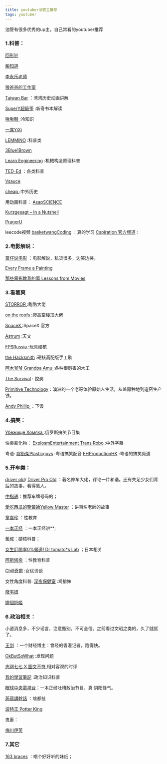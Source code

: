 ```yaml
---
title: youtuber油管主推荐
tags: youtuber
---
```



油管有很多优秀的up主，自己常看的youtuber推荐

<!--more--> 




###  1.科普：
[回形针](https://www.youtube.com/channel/UCUGJ-yKqQHl4FSZwUmGpiUg)

[柴知道](https://www.youtube.com/channel/UCQtwvRQWnT5Buh9hpvNNryQ)

[李永乐老师](https://www.youtube.com/channel/UCSs4A6HYKmHA2MG_0z-F0xw)

[狼爸爸的工作室](https://www.youtube.com/channel/UC2dWZP6pgyoWZljdkP2yhEw)

[Taiwan Bar](https://www.youtube.com/channel/UCRNsHFT7BFoAPBcuAa5sgEQ)  ：湾湾历史动画讲解

[SuperY超級歪](https://www.youtube.com/channel/UCAM7yIYvZGYLJR6z6RqLlNw) :新奇书本解读

[啾啾鞋 ](https://www.youtube.com/channel/UCIF_gt4BfsWyM_2GOcKXyEQ) :冷知识

[一席YiXi](https://www.youtube.com/channel/UCKFB_rVEFEF3l-onQGvGx1A)

[LEMMiNO](https://www.youtube.com/channel/UCRcgy6GzDeccI7dkbbBna3Q) :科普类

[3Blue1Brown](https://www.youtube.com/channel/UCYO_jab_esuFRV4b17AJtAw)

[Learn Engineering](https://www.youtube.com/channel/UCqZQJ4600a9wIfMPbYc60OQ) :机械构造原理科普

[TED-Ed](https://www.youtube.com/channel/UCsooa4yRKGN_zEE8iknghZA) ：各类科普

[Vsauce](https://www.youtube.com/channel/UC6nSFpj9HTCZ5t-N3Rm3-HA)

[cheap ](https://www.youtube.com/channel/UCGGrblndNzi86WY5lJkQJiA) :中外历史

用动画科普：
[AsapSCIENCE ](https://www.youtube.com/channel/UCC552Sd-3nyi_tk2BudLUzA) 

[Kurzgesagt – In a Nutshell ](https://www.youtube.com/channel/UCsXVk37bltHxD1rDPwtNM8Q)

[PragerU](https://www.youtube.com/channel/UCZWlSUNDvCCS1hBiXV0zKcA)

leecode视频
[basketwangCoding](https://www.youtube.com/channel/UCE35PnPX7EZi8nHSegjMn6Q) ：真的学习
[Cspiration 官方频道](https://www.youtube.com/channel/UCTWuRL33U8xBPqk3LehXjFw) :


### 2.电影解说：
[蔷仔说电影](https://www.youtube.com/channel/UC_Udz5R0NCgLTWbmn-QiWGA) ：电影解说，私货很多，边笑边哭。

[Every Frame a Painting ](https://www.youtube.com/channel/UCjFqcJQXGZ6T6sxyFB-5i6A)  

[那些電影教我的事 Lessons from Movies ](https://www.youtube.com/channel/UCt8mg-YL_ikTAJKuZ8GMtqg)


### 3.看着爽

[STORROR ](https://www.youtube.com/channel/UCdPui8EYr_sX6q1xNXCRPXg) :跑酷大佬

[on the roofs ](https://www.youtube.com/channel/UCiBCfXg5HoSxWQ9vMXUJbgg) :爬高空楼顶大佬

[SpaceX ](https://www.youtube.com/channel/UCtI0Hodo5o5dUb67FeUjDeA) :SpaceX 官方

[Astrum](https://www.youtube.com/channel/UC-9b7aDP6ZN0coj9-xFnrtw) :天文

[FPSRussia ](https://www.youtube.com/channel/UCEPTp5WMAzjh9mOrKUwRLmQ) :玩具硬核

[the Hacksmith](https://www.youtube.com/channel/UCjgpFI5dU-D1-kh9H1muoxQ) :硬核高配版手工耿

[阿木爷爷 Grandpa Amu ](https://www.youtube.com/channel/UClaEdLrmti779-tyovta8zw) :各种很厉害的木工

[The Survival](https://www.youtube.com/channel/UCOtloDe4Ytw3X2v04uU91bA) : 挖洞

[Primitive Technology](https://www.youtube.com/channel/UCAL3JXZSzSm8AlZyD3nQdBA)：澳洲的一个老哥体验原始人生活，从盖房种地到造窑生产铁。

[Andy Phillip ](https://www.youtube.com/channel/UCDQz4H7tz6Fwu5_5rg4W6pA) ：下饭


### 4.搞笑：

[Убежище Хомяка ](https://www.youtube.com/channel/UCgdTAHzJCa8XzVCuj4iOU2g) :俄罗斯搞笑节目集

快樂氰化物：
[ExplosmEntertainment ](https://www.youtube.com/channel/UCWXCrItCF6ZgXrdozUS-Idw) 
[Trans Robo](https://www.youtube.com/channel/UCVcAV3LmPfQ7gNcHQ5vgHoQ) :中外字幕

粤语:
[膠街架Plasticguys](https://www.youtube.com/channel/UCaqMxRBtG7lpDbciW04pcyg) :粤语搞笑配音
[FHProductionHK](https://www.youtube.com/channel/UCWHojUvKOvV1xwCANqSsnUg) :粤语的搞笑频道


### 5.开车类：
[driver old](https://www.youtube.com/channel/UCXdmBFVGjZyEO8OZwzUlKGQ)/ 
[Driver Pro Old](https://www.youtube.com/channel/UCjSy7_xRn9NilzDxdxWTuhA) ：著名修车大佬，评论一片和谐。还有失足少女们背后的故事，看得感人。

[中指通](https://www.youtube.com/channel/UCYjB6uufPeHSwuHs8wovLjg)：推荐车牌号码的；

[愛吃西瓜的鑒黃師Yellow Master](https://www.youtube.com/channel/UCb6rPH9UYVnf7Bt5VYiyypQ) ：讲百名老師的故事


[童嵩珍](https://www.youtube.com/channel/UCjdBngHlymNP-teiRnxSvnA) ：性教育

[一本正经](https://www.youtube.com/channel/UCWZFosJgUQETelVwMp_ncrg) ：一本正经讲**;

[蕉叔](https://www.youtube.com/channel/UCW6sYevMa3WJta8mMvbzV5w)：硬核科普；

[女生訂閱率0%頻道! Dr tomato*s Lab](https://www.youtube.com/channel/UC9094qUWxqTHcKBL1hkueJA) ；日本相关

[阿斯塔帝](https://www.youtube.com/channel/UCnQ2TNmj-juTRTaZKIn00Kg) ：性教育科普

[Chill奇爾](https://www.youtube.com/channel/UCH3f1nxUIflWtOHFq0XTpKw) :女优访谈


女性角度科普:
[深夜保健室](https://www.youtube.com/channel/UC3wKxhcAI9C7Ki0timBmqhg) :鸡排妹

[廢宅妞](https://www.youtube.com/channel/UCAzjd_OGXjiow2LdZ-Gq2kw) 

[娜個奶姬](https://www.youtube.com/channel/UCOj-P2XsJxlj2sOSLI5l4cA)


### 6.政治相关：

小道消息多，不少谣言，注意甄别。不可全信。之前看过文昭之类的，久了就腻了。

[王剑](https://www.youtube.com/channel/UC8UCbiPrm2zN9nZHKdTevZA) ：一个财经博主：曾经的香港记者，跑得快。

[OkButSoWhat](https://www.youtube.com/channel/UCE2tB8fPCGoMGAwwBMc7BuQ) :发现问题

[志祺七七 X 圖文不符 ](https://www.youtube.com/channel/UCiWXd0nmBjlKROwzMyPV-Nw) 相对客观的时评

[我的學習筆記](https://www.youtube.com/channel/UCAS8QqEyGGH71xYgFzNSbuw) :政治知识科普

[眼球中央電視台](https://www.youtube.com/channel/UCSs4A6HYKmHA2MG_0z-F0xw)：一本正经吐槽政治节目，真·阴阳怪气。

[蒟蒻講幹話](https://www.youtube.com/channel/UCjGBF7OQXzgJFDwrbzxtDrQ) ：啥都扯

[波特王 Potter King ](https://www.youtube.com/channel/UCsBP1dmKYfcorJ17kfOUTvg) 

鬼畜：

[梅川伊芙](https://www.youtube.com/channel/UCHrkvfuollkwjgGWAga8LLA)

### 7.其它
[163 braces](https://www.youtube.com/channel/UCnmeiFVqv64lAmVaw2PUm7w) ：唱个好好听的妹纸；
